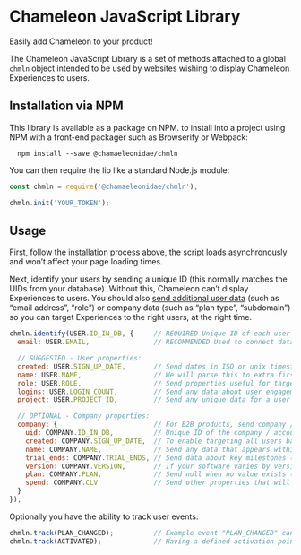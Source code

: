 # Chameleon JavaScript Library

Easily add Chameleon to your product!

The Chameleon JavaScript Library is a set of methods attached to a global `chmln` object intended to be used by websites wishing to display Chameleon Experiences to users.

## Installation via NPM

This library is available as a package on NPM. to install into a project using NPM with a front-end packager such as Browserify or Webpack:

```
  npm install --save @chamaeleonidae/chmln
```

You can then require the lib like a standard Node.js module:

```javascript
const chmln = require('@chamaeleonidae/chmln');

chmln.init('YOUR_TOKEN');
```

## Usage

First, follow the installation process above, the script loads asynchronously and won’t affect your page loading times.

Next, identify your users by sending a unique ID (this normally matches the UIDs from your database). Without this, Chameleon can’t display Experiences to users. You should also [send additional user data](https://help.trychameleon.com/en/articles/1226443-how-do-i-send-my-users-data-to-chameleon) (such as “email address”, “role”) or company data (such as “plan type”, “subdomain”) so you can target Experiences to the right users, at the right time.

```javascript
chmln.identify(USER.ID_IN_DB, {     // REQUIRED Unique ID of each user in your database (e.g. 23443 or "590b80e5f433ea81b96c9bf6")
  email: USER.EMAIL,                // RECOMMENDED Used to connect data coming from various integrations

  // SUGGESTED - User properties:
  created: USER.SIGN_UP_DATE,       // Send dates in ISO or unix timestamp format (e.g. "2017-07-01T03:21:10Z" or 1431432000)
  name: USER.NAME,                  // We will parse this to extra first and surnames (e.g. "James Doe")
  role: USER.ROLE,                  // Send properties useful for targeting types of users (e.g. "Admin")
  logins: USER.LOGIN_COUNT,         // Send any data about user engagement (e.g. 39)
  project: USER.PROJECT_ID,         // Send any unique data for a user that might appear in any page URLs (e.g. 09876 or "12a34b56")

  // OPTIONAL - Company properties:
  company: {                        // For B2B products, send company / account information here
    uid: COMPANY.ID_IN_DB,          // Unique ID of the company / account in your database (e.g. 9832 or "590b80e5f433ea81b96c9bf7")
    created: COMPANY.SIGN_UP_DATE,  // To enable targeting all users based on this company property
    name: COMPANY.NAME,             // Send any data that appears within URLs, such as subdomains (e.g. "airbnb")
    trial_ends: COMPANY.TRIAL_ENDS, // Send data about key milestones (e.g. "2017-08-01T03:21:10Z")
    version: COMPANY.VERSION,       // If your software varies by version then this will help show the correct guidance (e.g. "1.56")
    plan: COMPANY.PLAN,             // Send null when no value exists (e.g. "Gold", "Advanced")
    spend: COMPANY.CLV              // Send other properties that will help in targeting users (e.g. sales rep, source, stage)
  }
});
```

Optionally you have the ability to track user events:

```javascript
chmln.track(PLAN_CHANGED);          // Example event "PLAN_CHANGED" can be used for targeting or measuring success
chmln.track(ACTIVATED);             // Having a defined activation point can be helpful for targeting onboarding experiences.
```
